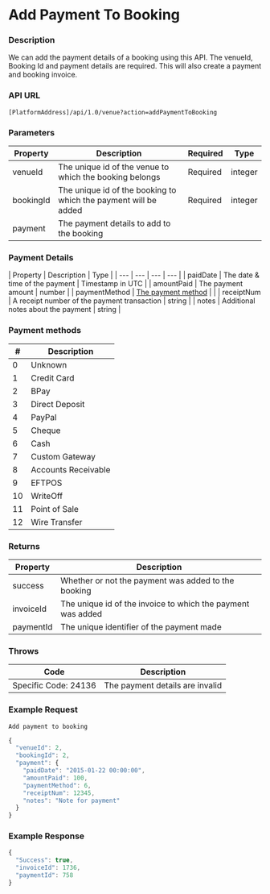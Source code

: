 # Add Payment To Booking

### Description

We can add the payment details of a booking using this API. The venueId, Booking Id and payment details are required. This will also create a payment and booking invoice.

### API URL

`[PlatformAddress]/api/1.0/venue?action=addPaymentToBooking`

### Parameters

| Property | Description | Required | Type |
| --- | --- | --- | --- |
| venueId | The unique id of the venue to which the booking belongs | Required | integer |
| bookingId | The unique id of the booking to which the payment will be added | Required | integer |
| payment | The payment details to add to the booking |  |  |

### Payment Details

| Property | Description | Type |
| --- | --- | --- | --- |
| paidDate | The date & time of the payment | Timestamp in UTC |
| amountPaid | The payment amount | number |
| paymentMethod | [The payment method](add-payment-to-booking.md#payment-methods) |  |
| receiptNum | A receipt number of the payment transaction | string |
| notes | Additional notes about the payment | string |

### Payment methods

| \# | Description |
| --- | --- |
| 0 | Unknown |
| 1 | Credit Card |
| 2 | BPay |
| 3 | Direct Deposit |
| 4 | PayPal |
| 5 | Cheque |
| 6 | Cash |
| 7 | Custom Gateway |
| 8 | Accounts Receivable |
| 9 | EFTPOS |
| 10 | WriteOff |
| 11 | Point of Sale |
| 12 | Wire Transfer |

### Returns

| Property | Description |
| --- | --- |
| success | Whether or not the payment was added to the booking |
| invoiceId | The unique id of the invoice to which the payment was added |
| paymentId | The unique identifier of the payment made |

### Throws

| Code | Description |
| --- | --- |
| Specific Code: 24136 | The payment details are invalid |

### Example Request

`Add payment to booking`

```javascript
{
  "venueId": 2,
  "bookingId": 2,
  "payment": {
    "paidDate": "2015-01-22 00:00:00",
    "amountPaid": 100,
    "paymentMethod": 6,
    "receiptNum": 12345,
    "notes": "Note for payment"
  }
}
```

### Example Response

```javascript
{
  "Success": true,
  "invoiceId": 1736,
  "paymentId": 758
}
```

